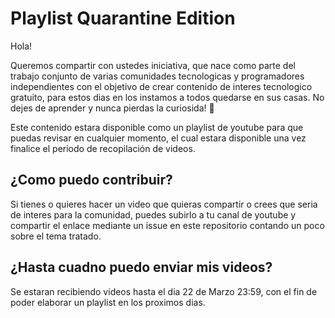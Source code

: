 # Playlist Quarantine Edition

Hola!

Queremos compartir con ustedes iniciativa, que nace como parte del trabajo conjunto de varias comunidades tecnologicas y programadores independientes con el objetivo de crear contenido de interes tecnologico gratuito, para estos dias en los instamos a todos quedarse en sus casas. No dejes de aprender y nunca pierdas la curiosida! 💪

Este contenido estara disponible como un playlist de youtube para que puedas revisar en cualquier momento, el cual estara disponible una vez finalice el periodo de recopilación de videos.

## ¿Como puedo contribuir? 

Si tienes o quieres hacer un video que quieras compartir o crees que seria de interes para la comunidad, puedes subirlo a tu canal de youtube y compartir el enlace mediante un issue en este repositorio contando un poco sobre el tema tratado.

## ¿Hasta cuadno puedo enviar mis videos?

Se estaran recibiendo videos hasta el dia 22 de Marzo 23:59, con el fin de poder elaborar un playlist en los proximos dias.

